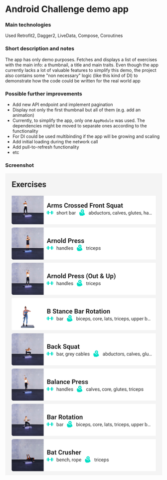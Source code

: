 # Android Challenge demo app

### Main technologies

Used Retrofit2, Dagger2, LiveData, Compose, Coroutines

### Short description and notes

The app has only demo purposes. Fetches and displays a list of exercises with the main info:
a thumbnail, a title and main traits.
Even though the app currently lacks a lot of valuable features to simplify this demo, the project also
contains some "non necessary" logic (like this kind of DI) to demonstrate how the code could be written for the real world app

### Possible further improvements

* Add new API endpoint and implement pagination
* Display not only the first thumbnail but all of them (e.g. add an animation)
* Currently, to simplify the app, only one `AppModule` was used. The dependencies might be moved to separate ones according to the functionality
* For DI could be used multibinding if the app will be growing and scaling
* Add initial loading during the network call
* Add pull-to-refresh functionality
* etc

### Screenshot
![Exercise list](./demo_screenshot.png)
